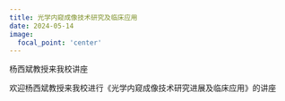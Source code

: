 ```yaml
---
title: 光学内窥成像技术研究及临床应用
date: 2024-05-14
image:
  focal_point: 'center'
---
```


杨西斌教授来我校讲座

欢迎杨西斌教授来我校进行《光学内窥成像技术研究进展及临床应用》的讲座

